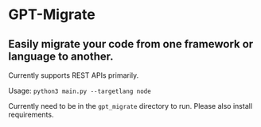 # GPT-Migrate

## Easily migrate your code from one framework or language to another.

Currently supports REST APIs primarily.

Usage: `python3 main.py --targetlang node`

Currently need to be in the `gpt_migrate` directory to run. Please also install requirements.